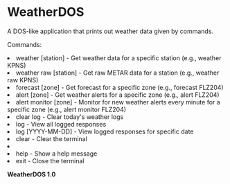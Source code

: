 # WeatherDOS
A DOS-like application that prints out weather data given by commands.

Commands:

<li>weather [station] - Get weather data for a specific station (e.g., weather KPNS)</li>
<li>weather raw [station] - Get raw METAR data for a station (e.g., weather raw KPNS)</li>
<li>forecast [zone] - Get forecast for a specific zone (e.g., forecast FLZ204)</li>
<li>alert [zone] - Get weather alerts for a specific zone (e.g., alert FLZ204)</li>
<li>alert monitor [zone] - Monitor for new weather alerts every minute for a specific zone (e.g., alert monitor FLZ204)</li>
<li>clear log - Clear today's weather logs</li>
<li>log - View all logged responses</li>
<li>log [YYYY-MM-DD] - View logged responses for specific date</li>
<li>clear - Clear the terminal<li>
<li>help - Show a help message</li>
<li>exit - Close the terminal</li>

<b>WeatherDOS 1.0</b>
